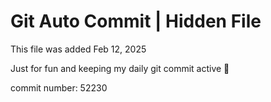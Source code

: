 # Git Auto Commit | Hidden File

This file was added Feb 12, 2025

Just for fun and keeping my daily git commit active 🤪

commit number: 52230
